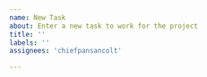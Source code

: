 ```yaml
---
name: New Task
about: Enter a new task to work for the project
title: ''
labels: ''
assignees: 'chiefpansancolt'

---
```

